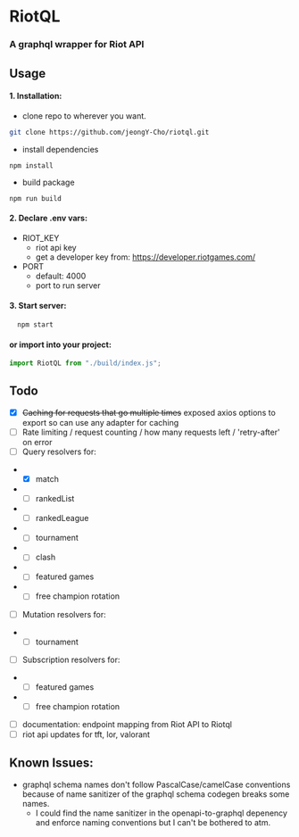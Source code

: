 # RiotQL

### A graphql wrapper for Riot API

## Usage

#### 1. Installation:

- clone repo to wherever you want.

```bash
git clone https://github.com/jeongY-Cho/riotql.git
```

- install dependencies

```
npm install
```

- build package

```
npm run build
```

#### 2. Declare .env vars:

- RIOT_KEY
  - riot api key
  - get a developer key from: https://developer.riotgames.com/
- PORT
  - default: 4000
  - port to run server

#### 3. Start server:

```
  npm start
```

#### or import into your project:

```typescript
import RiotQL from "./build/index.js";
```

## Todo

- [x] ~~Caching for requests that go multiple times~~ exposed axios options to export so can use any adapter for caching
- [ ] Rate limiting / request counting / how many requests left / 'retry-after' on error
- [ ] Query resolvers for:
- - [x] match
- - [ ] rankedList
- - [ ] rankedLeague
- - [ ] tournament
- - [ ] clash
- - [ ] featured games
- - [ ] free champion rotation
- [ ] Mutation resolvers for:
- - [ ] tournament
- [ ] Subscription resolvers for:
- - [ ] featured games
- - [ ] free champion rotation
- [ ] documentation: endpoint mapping from Riot API to Riotql
- [ ] riot api updates for tft, lor, valorant

## Known Issues:

- graphql schema names don't follow PascalCase/camelCase conventions because of name sanitizer of the graphql schema codegen breaks some names.
  - I could find the name sanitizer in the openapi-to-graphql depenency and enforce naming conventions but I can't be bothered to atm.
